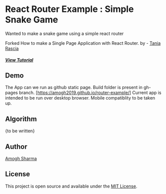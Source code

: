 # React Router Example : Simple Snake Game

Wanted to make a snake game using a simple react router

Forked 
How to make a Single Page Application with React Router.
by - [Tania Rascia](https://www.taniarascia.com)
##### [View Tutorial](https://www.taniarascia.com/using-react-router-spa)

## Demo

The App can we run as github static page.
Build folder is present in gh-pages branch.
[https://amogh2019.github.io/router-example/]
Current app is intended to be run over desktop browser.
Mobile compatiblity to be taken up.

## Algorithm

{to be written}


## Author

[Amogh Sharma](https://github.com/amogh2019)

## License

This project is open source and available under the [MIT License](LICENSE).
